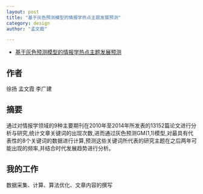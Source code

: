 ```yaml
---
layout: post
title: "基于灰色预测模型的情报学热点主题发展预测"       
category: design
author: "孟文霞"

---
```


- [基于灰色预测模型的情报学热点主题发展预测](http://kns.cnki.net/KCMS/detail/detail.aspx?dbcode=CJFQ&dbname=CJFDLAST2016&filename=QBKX201607001&uid=WEEvREcwSlJHSldRa1FhcTdWZDlsMVlKT3hGRlgydHhkS2R0cmIrTXMwQT0=$9A4hF_YAuvQ5obgVAqNKPCYcEjKensW4ggI8Fm4gTkoUKaID8j8gFw!!&v=MDQ1NDNVUkwyZlpPUnZGQ2prVWJyTU5DL0Fkckc0SDlmTXFJOUZaWVI4ZVgxTHV4WVM3RGgxVDNxVHJXTTFGckM=)   
   


## 作者
徐扬 孟文霞 李广建   


## 摘要
通过对情报学领域的9种主要期刊在2010年至2014年所发表的13152篇论文进行分析与研究,统计文章关键词的出现次数,进而通过灰色预测GM(1,1)模型,对最具有代表性的8个关键词的数据进行计算,预测这些关键词所代表的研究主题在之后两年可能出现的频率,并结合时代发展趋势进行分析。   
   
   

## 我的工作
数据采集、计算、算法优化、文章内容的撰写